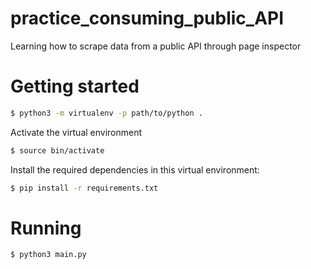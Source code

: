# practice_consuming_public_API

Learning how to scrape data from a public API through page inspector

Getting started
===============

```bash
$ python3 -m virtualenv -p path/to/python .
```

Activate the virtual environment

```bash
$ source bin/activate
```

Install the required dependencies in this virtual environment:

```bash
$ pip install -r requirements.txt
```
Running
=======
```bash
$ python3 main.py
```
